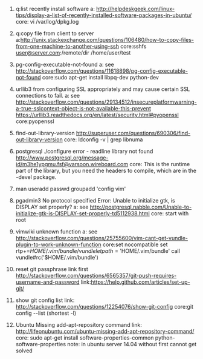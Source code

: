 1. q:list recently install software
a: http://helpdeskgeek.com/linux-tips/display-a-list-of-recently-installed-software-packages-in-ubuntu/
   core: vi /var/log/dpkg.log
   
2. q:copy file from client to server 
a:http://unix.stackexchange.com/questions/106480/how-to-copy-files-from-one-machine-to-another-using-ssh
   core:sshfs user@server.com:/remote/dir /home/user/test

3. pg-config-executable-not-found
a: see http://stackoverflow.com/questions/11618898/pg-config-executable-not-found
   core:sudo apt-get install libpq-dev python-dev

4. urllib3 from configuring SSL appropriately and may cause certain SSL connections to fail.
a: see http://stackoverflow.com/questions/29134512/insecureplatformwarning-a-true-sslcontext-object-is-not-available-this-prevent
	https://urllib3.readthedocs.org/en/latest/security.html#pyopenssl
	core:pyopenssl

5. find-out-library-version
http://superuser.com/questions/690306/find-out-library-version
	core: ldconfig -v | grep libnuma
	
6. postgresql ./configure error - readline library not found
http://www.postgresql.org/message-id/m3he1ypgmu.fsf@varsoon.wireboard.com
	core:  This is the runtime part of the library, but you need the headers to
compile, which are in the -devel package.

7. man useradd passwd groupadd 'config vim'

8. pgadmin3  No protocol specified Error: Unable to initialize gtk, is DISPLAY set properly?
a: see http://postgresql.nabble.com/Unable-to-initialize-gtk-is-DISPLAY-set-properly-td5112938.html
 core: start with root
 
9. vimwiki unknown function 
a: see http://stackoverflow.com/questions/25755600/vim-cant-get-vundle-plugin-to-work-unknown-function
    core:set nocompatible
	set rtp+=$HOME/.vim/bundle/vundle
	let path='$HOME/.vim/bundle'
	call vundle#rc('$HOME/.vim/bundle')
	
10. reset git passphrase
    link first http://stackoverflow.com/questions/6565357/git-push-requires-username-and-password
    link:https://help.github.com/articles/set-up-git/
    
11. show git config list
    link: http://stackoverflow.com/questions/12254076/show-git-config
    core:git config --list (shortest -l)

12. Ubuntu Missing add-apt-repository command
    link: http://lifeonubuntu.com/ubuntu-missing-add-apt-repository-command/    core: sudo apt-get install software-properties-common python-software-properties
    note: in ubuntu server 14.04 without first cannot get solved
